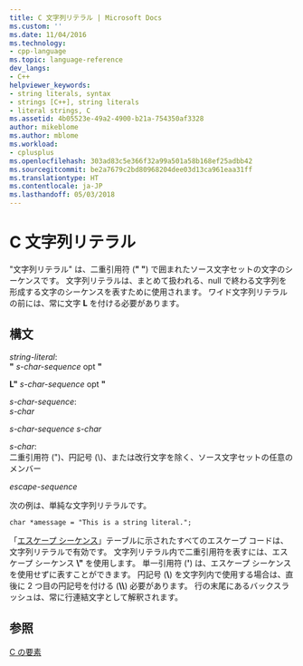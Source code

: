 ```yaml
---
title: C 文字列リテラル | Microsoft Docs
ms.custom: ''
ms.date: 11/04/2016
ms.technology:
- cpp-language
ms.topic: language-reference
dev_langs:
- C++
helpviewer_keywords:
- string literals, syntax
- strings [C++], string literals
- literal strings, C
ms.assetid: 4b05523e-49a2-4900-b21a-754350af3328
author: mikeblome
ms.author: mblome
ms.workload:
- cplusplus
ms.openlocfilehash: 303ad83c5e366f32a99a501a58b168ef25adbb42
ms.sourcegitcommit: be2a7679c2bd80968204dee03d13ca961eaa31ff
ms.translationtype: HT
ms.contentlocale: ja-JP
ms.lasthandoff: 05/03/2018
---
```

# <a name="c-string-literals"></a>C 文字列リテラル
"文字列リテラル" は、二重引用符 (**" "**) で囲まれたソース文字セットの文字のシーケンスです。 文字列リテラルは、まとめて扱われる、null で終わる文字列を形成する文字のシーケンスを表すために使用されます。 ワイド文字列リテラルの前には、常に文字 **L** を付ける必要があります。  
  
## <a name="syntax"></a>構文  
 *string-literal*:  
 **"** *s-char-sequence* opt **"**  
  
 **L"** *s-char-sequence* opt **"**  
  
 *s-char-sequence*:  
 *s-char*  
  
 *s-char-sequence s-char*  
  
 *s-char*:  
 二重引用符 (")、円記号 (\\)、または改行文字を除く、ソース文字セットの任意のメンバー  
  
 *escape-sequence*  
  
 次の例は、単純な文字列リテラルです。  
  
```  
char *amessage = "This is a string literal.";  
```  
  
 「[エスケープ シーケンス](../c-language/escape-sequences.md)」テーブルに示されたすべてのエスケープ コードは、文字列リテラルで有効です。 文字列リテラル内で二重引用符を表すには、エスケープ シーケンス **\\"** を使用します。 単一引用符 (**'**) は、エスケープ シーケンスを使用せずに表すことができます。 円記号 (**\\**) を文字列内で使用する場合は、直後に 2 つ目の円記号を付ける (**\\\\**) 必要があります。 行の末尾にあるバックスラッシュは、常に行連結文字として解釈されます。  
  
## <a name="see-also"></a>参照  
 [C の要素](../c-language/elements-of-c.md)